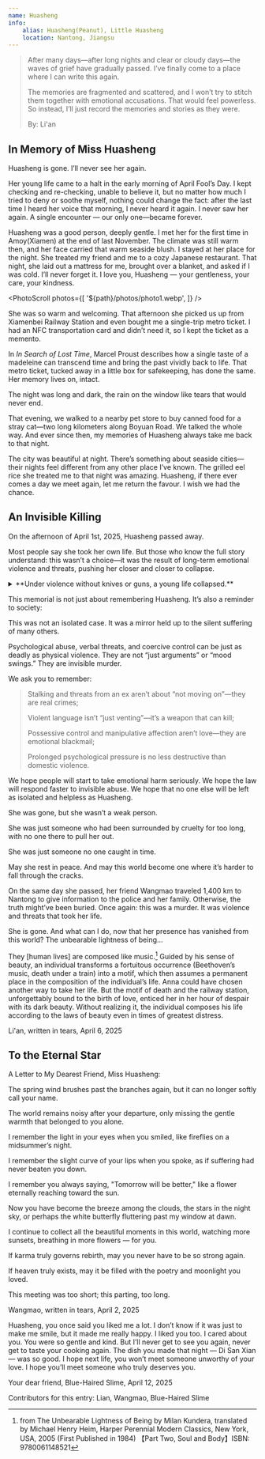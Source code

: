 ```yaml
---
name: Huasheng
info:
    alias: Huasheng(Peanut), Little Huasheng
    location: Nantong, Jiangsu
---
```


> After many days—after long nights and clear or cloudy days—the waves of grief have gradually passed.
>  I’ve finally come to a place where I can write this again.
>
> The memories are fragmented and scattered, and I won’t try to stitch them together with emotional accusations.
> That would feel powerless. So instead, I’ll just record the memories and stories as they were.
> 
> By: Li'an

## In Memory of Miss Huasheng

Huasheng is gone. I’ll never see her again.

Her young life came to a halt in the early morning of April Fool’s Day.
I kept checking and re-checking, unable to believe it, but no matter how much I tried to deny or soothe myself, nothing could change the fact:
after the last time I heard her voice that morning, I never heard it again.
I never saw her again.
A single encounter — our only one—became forever.

Huasheng was a good person, deeply gentle.
I met her for the first time in Amoy(Xiamen) at the end of last November.
The climate was still warm then, and her face carried that warm seaside blush.
I stayed at her place for the night.
She treated my friend and me to a cozy Japanese restaurant.
That night, she laid out a mattress for me, brought over a blanket, and asked if I was cold. 
I’ll never forget it. I love you, Huasheng — your gentleness, your care, your kindness.

<PhotoScroll photos={[ '${path}/photos/photo1.webp', ]} />

She was so warm and welcoming.
That afternoon she picked us up from Xiamenbei Railway Station and even bought me a single-trip metro ticket.
I had an NFC transportation card and didn’t need it, so I kept the ticket as a memento.

In *In Search of Lost Time*, Marcel Proust describes how a single taste of a madeleine can transcend time and bring the past vividly back to life.
That metro ticket, tucked away in a little box for safekeeping, has done the same. Her memory lives on, intact.

The night was long and dark, the rain on the window like tears that would never end.

That evening, we walked to a nearby pet store to buy canned food for a stray cat—two long kilometers along Boyuan Road.
We talked the whole way.
And ever since then, my memories of Huasheng always take me back to that night.

The city was beautiful at night.
There’s something about seaside cities—their nights feel different from any other place I’ve known.
The grilled eel rice she treated me to that night was amazing.
Huasheng, if there ever comes a day we meet again, let me return the favour.
I wish we had the chance.

## An Invisible Killing

On the afternoon of April 1st, 2025, Huasheng passed away.

Most people say she took her own life. But those who know the full story understand:
this wasn’t a choice—it was the result of long-term emotional violence and threats, pushing her closer and closer to collapse.


<details>
<summary>**Under violence without knives or guns, a young life collapsed.**</summary>

It began when she tried to cut ties with her ex,
N — a person with extreme emotional instability,
who had long abused drugs and frequently spiraled into rage and delusion.
After she unlinked their couple status on social media, he started harassing and threatening her non-stop.

He sent her home address.
He claimed he was flying to her city and would burn her house down with gasoline, "so you and your family can go to hell together."
He demanded she re-link the couple status, saying it was her “only choice.”
He threatened her with death—hers and her family’s.

These weren’t just words.
He knew her address.
He was making travel plans.
Huasheng tried to seek help.
She told friends, “He’s coming. I need to run.”
She told her work group chat someone was trying to kill her.
In the last few hours of her life, she argued with N for two hours.
Her last message was: “I can’t take it anymore.” Then she disappeared.

</details>

This memorial is not just about remembering Huasheng.
It’s also a reminder to society:

This was not an isolated case.
It was a mirror held up to the silent suffering of many others.

Psychological abuse, verbal threats, and coercive control can be just as deadly as physical violence. They are not “just arguments” or “mood swings.” They are invisible murder.

We ask you to remember:

> Stalking and threats from an ex aren’t about “not moving on”—they are real crimes;
>
> Violent language isn’t “just venting”—it’s a weapon that can kill;
>
> Possessive control and manipulative affection aren’t love—they are emotional blackmail;
>
> Prolonged psychological pressure is no less destructive than domestic violence.

We hope people will start to take emotional harm seriously. We hope the law will respond faster to invisible abuse. We hope that no one else will be left as isolated and helpless as Huasheng.

She was gone, but she wasn’t a weak person.

She was just someone who had been surrounded by cruelty for too long, with no one there to pull her out.

She was just someone no one caught in time.

May she rest in peace.
And may this world become one where it’s harder to fall through the cracks.

On the same day she passed, her friend Wangmao traveled 1,400 km to Nantong to give information to the police and her family.
Otherwise, the truth might’ve been buried. Once again: this was a murder. It was violence and threats that took her life.

She is gone. And what can I do, now that her presence has vanished from this world?
The unbearable lightness of being...

They [human lives] are composed like music.[^1]
Guided by his sense of beauty, an individual transforms a fortuitous occurrence (Beethoven’s music, death under a train) into a motif, which then assumes a permanent place in the composition of the individual’s life. 
Anna could have chosen another way to take her life.
But the motif of death and the railway station, unforgettably bound to the birth of love, enticed her in her hour of despair with its dark beauty. 
Without realizing it, the individual composes his life according to the laws of beauty even in times of greatest distress.

Li'an, written in tears, April 6, 2025

## To the Eternal Star

A Letter to My Dearest Friend, Miss Huasheng:

The spring wind brushes past the branches again,
but it can no longer softly call your name.

The world remains noisy after your departure,
only missing the gentle warmth that belonged to you alone.

I remember the light in your eyes when you smiled,
like fireflies on a midsummer’s night.

I remember the slight curve of your lips when you spoke,
as if suffering had never beaten you down.

I remember you always saying,
"Tomorrow will be better,"
like a flower eternally reaching toward the sun.

Now you have become the breeze among the clouds, the stars in the night sky,
or perhaps the white butterfly fluttering past my window at dawn.

I continue to collect all the beautiful moments in this world,
watching more sunsets, breathing in more flowers — for you.

If karma truly governs rebirth,
may you never have to be so strong again.

If heaven truly exists,
may it be filled with the poetry and moonlight you loved.

This meeting was too short;
this parting, too long.

Wangmao, written in tears, April 2, 2025

Huasheng, you once said you liked me a lot. 
I don’t know if it was just to make me smile, but it made me really happy.
I liked you too.
I cared about you.
You were so gentle and kind.
But I’ll never get to see you again, never get to taste your cooking again.
The dish you made that night — Di San Xian — was so good.
I hope next life, you won’t meet someone unworthy of your love. I hope you’ll meet someone who truly deserves you.

Your dear friend, Blue-Haired Slime, April 12, 2025

Contributors for this entry: Lian, Wangmao, Blue-Haired Slime

[^1]: from The Unbearable Lightness of Being by Milan Kundera, translated by Michael Henry Heim, Harper Perennial Modern Classics, New York, USA, 2005 (First Published in 1984) 【Part Two, Soul and Body】ISBN: 9780061148521
